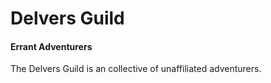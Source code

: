 
# Delvers Guild

#### Errant Adventurers

The Delvers Guild is an collective of unaffiliated adventurers. 